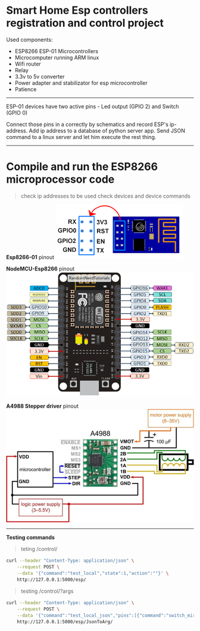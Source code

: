 # Smart Home Esp controllers registration and control project

Used components:

+ ESP8266 ESP-01 Microcontrollers
+ Microcomputer running ARM linux
+ Wifi router
+ Relay
+ 3.3v to 5v converter
+ Power adapter and stabilizator for esp microcontroller
+ Patience

---------------

ESP-01 devices have two active pins - Led output (GPIO 2) and Switch (GPIO 0)

Connect those pins in a correctly by schematics and record ESP's ip-address.
Add ip address to a database of python server app.
Send JSON command to a linux server and let him execute the rest thing.

---------------

# Compile and run the ESP8266 microprocessor code

> check ip addresses to be used
> check devices and device commands

**Esp8266-01** pinout
![ESP8266-01](datasheet/esp8266-01.png)

**NodeMCU-Esp8266** pinout
![NodeMCU](datasheet/NodeMCUesp8266.png)


**A4988 Stepper driver** pinout
![A4988](datasheet/A4988.jpg)

----------------

**Testing commands**

> teting /control/<state>

```bash
curl --header "Content-Type: application/json" \
	--request POST \
	--data '{"command":"test_local","state":1,"action":""}' \
	http://127.0.0.1:5000/esp/
```

> testing /control/?args

```bash
curl --header "Content-Type: application/json" \
	--request POST \
	--data '{"command":"test_local_json","pins":[{"command":"switch_mirror","action":"1"},{"command":"switch_AI","action":"activate"}]}' \
	http://127.0.0.1:5000/esp/JsonToArg/
```
